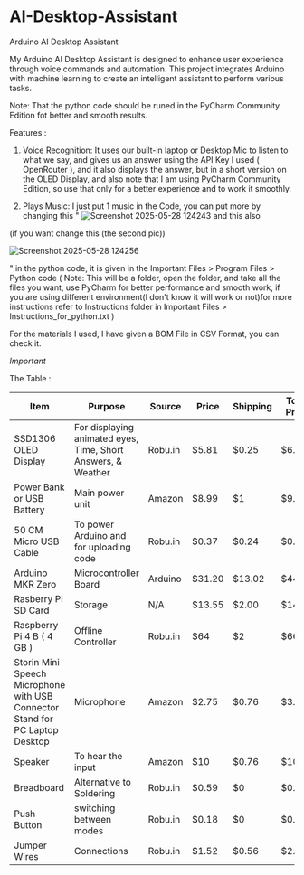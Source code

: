 # AI-Desktop-Assistant
Arduino AI Desktop Assistant

My Arduino AI Desktop Assistant is designed to enhance  user experience through voice commands and automation. This project integrates Arduino with machine learning to create an intelligent assistant to perform various tasks.

Note: That the python code should be runed in the PyCharm Community Edition fot better and smooth results.

Features :

1. Voice Recognition: It uses our built-in laptop or Desktop Mic to listen to what we say, and gives us an answer using the API Key I used ( OpenRouter ),  and it also displays the answer, but in a short version
on the OLED Display, and also  note that I am using PyCharm Community Edition, so use that only for a better experience and to work it smoothly.

2. Plays Music: I just put 1 music in the Code, you can put more by changing this " ![Screenshot 2025-05-28 124243](https://github.com/user-attachments/assets/844e735f-96ab-49e1-b308-fabf7dba2476) and this also

(if you want change this (the second pic))

![Screenshot 2025-05-28 124256](https://github.com/user-attachments/assets/c1dc43ce-7dea-4e5a-ae08-e7d6df614b02)

 " in the python code, it is given in the Important Files > Program Files > Python code ( Note: This will be a folder, open the folder, and take all the files you want, use PyCharm for better performance and smooth work, if you are using different environment(I don't know it will work or not)for more instructions refer to Instructions folder in Important Files > Instructions_for_python.txt )


For the materials I used, I have given a BOM File in CSV Format, you can check it.


*Important*

The Table :

|     Item      |                                                        Purpose                                                               |     Source    |     Price     |    Shipping    | Total Price
| ------------- | ---------------------------------------------------------------------------------------------------------------------------- | ------------- | ------------- | -------------- | --------------------- |
|SSD1306 OLED Display           |For displaying animated eyes, Time, Short Answers, & Weather                                                                                    |Robu.in     |$5.81            |      $0.25       |  $6.06                     |
|Power Bank or USB Battery|Main power unit                                                                  |Amazon         |$8.99          |      $1        |   $9.99            |
|50 CM Micro USB Cable |To power Arduino and for uploading code                                                             |Robu.in         |$0.37          |      $0.24       |       $0.61              |
|Arduino MKR Zero    | Microcontroller Board                                  |Arduino        | $31.20 |   $13.02    |      $44.22         |
|Rasberry Pi SD Card    | Storage                                 |N/A        | $13.55 |   $2.00    |      $14.55         |   
|Raspberry Pi 4  B ( 4 GB )  | Offline Controller                                |Robu.in        | $64 |   $2    |      $66         | 
|Storin Mini Speech Microphone with USB Connector Stand for PC Laptop Desktop  | Microphone                                 |Amazon        | $2.75 |   $0.76    |      $3.51         |
|Speaker  | To hear the input                                 |Amazon        | $10 |   $0.76    |      $10.76         |
|Breadboard  | Alternative to Soldering                                 |Robu.in        | $0.59 |   $0    |      $0.59         |
|Push Button  | switching between modes                                 |Robu.in        | $0.18 |   $0    |      $0.18         |
|Jumper Wires  | Connections                                 |Robu.in        | $1.52 |   $0.56    |      $2.076         |

